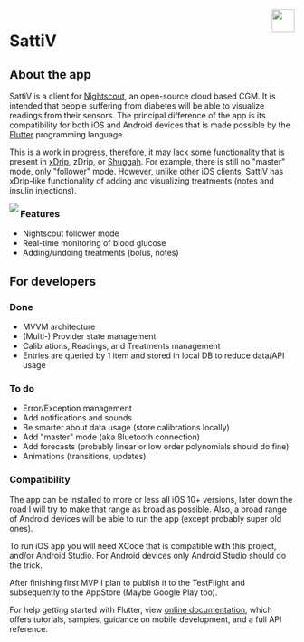 <img align="right" height=40 src="assets/misc/logo2.png">

# SattiV

## About the app

SattiV is a client for [Nightscout](http://nightscout.github.io), an open-source cloud based CGM.
It is intended that people suffering from diabetes will be able to visualize readings from their
sensors. The principal difference of the app is its compatibility for both iOS and Android devices
that is made possible by the [Flutter](https://flutter.dev) programming language.

This is a work in progress, therefore, it may lack some functionality that is present in
[xDrip](https://github.com/NightscoutFoundation/xDrip), zDrip, or
[Shuggah](https://apps.apple.com/sa/app/shuggah/id1586789452). For example, there is still no
"master" mode, only "follower" mode. However, unlike other iOS clients, SattiV has xDrip-like
functionality of  adding and visualizing treatments (notes and insulin injections).

<img align="left" src="assets/readme_images/img1.png">


### Features
* Nightscout follower mode
* Real-time monitoring of blood glucose
* Adding/undoing treatments (bolus, notes)

## For developers
### Done
* MVVM architecture
* (Multi-) Provider state management
* Calibrations, Readings, and Treatments management
* Entries are queried by 1 item and stored in local DB to reduce data/API usage

### To do
* Error/Exception management
* Add notifications and sounds
* Be smarter about data usage (store calibrations locally)
* Add "master" mode (aka Bluetooth connection)
* Add forecasts (probably linear or low order polynomials should do fine)
* Animations (transitions, updates)

### Compatibility

The app can be installed to more or less all iOS 10+ versions, later down the road I will try to make
that range as broad as possible. Also, a broad range of Android devices will be able to run the app
(except probably super old ones).

To run iOS app you will need XCode that is compatible with this project, and/or Android Studio. For
Android devices only Android Studio should do the trick.

After finishing first MVP I plan to publish it to the TestFlight and subsequently to the AppStore (Maybe Google Play too). 

For help getting started with Flutter, view
[online documentation](https://flutter.dev/docs), which offers tutorials,
samples, guidance on mobile development, and a full API reference.
